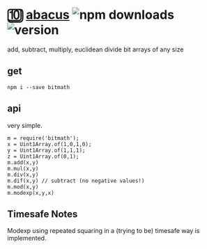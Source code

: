 # :keycap_ten: [abacus](https://github.com/crislin2046/bitmath) ![npm downloads](https://img.shields.io/npm/dt/bitmath) ![version](https://img.shields.io/npm/v/bitmath)

add, subtract, multiply, euclidean divide bit arrays of any size

## get

```console
npm i --save bitmath
```

## api

very simple.

```
m = require('bitmath');
x = Uint1Array.of(1,0,1,0);
y = Uint1Array.of(1,1,1);
z = Uint1Array.of(0,1);
m.add(x,y)
m.mul(x,y)
m.div(x,y)
m.dif(x,y) // subtract (no negative values!)
m.mod(x,y)
m.modexp(x,y,x)
```


## Timesafe Notes

Modexp using repeated squaring in a (trying to be) timesafe way is implemented.
